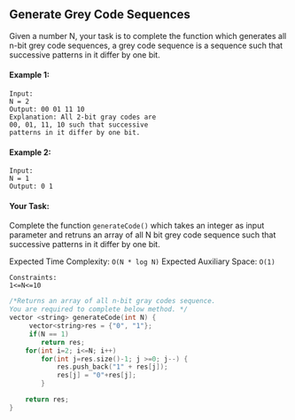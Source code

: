 ## Generate Grey Code Sequences

Given a number N, your task is to complete the function which generates all n-bit grey code sequences, a grey code sequence is a sequence such that successive patterns in it differ by one bit.

#### Example 1:

```
Input:
N = 2
Output: 00 01 11 10
Explanation: All 2-bit gray codes are
00, 01, 11, 10 such that successive
patterns in it differ by one bit.
```

#### Example 2:

```
Input:
N = 1
Output: 0 1
```

#### Your Task:

Complete the function `generateCode()` which takes an integer as input parameter and retruns an array of all N bit grey code sequence such that successive patterns in it differ by one bit.

Expected Time Complexity: `O(N * log N)`
Expected Auxiliary Space: `O(1)`

```
Constraints:
1<=N<=10
```

```c++
/*Returns an array of all n-bit gray codes sequence.
You are required to complete below method. */
vector <string> generateCode(int N) {
     vector<string>res = {"0", "1"};
     if(N == 1)
        return res;
    for(int i=2; i<=N; i++)
        for(int j=res.size()-1; j >=0; j--) {
            res.push_back("1" + res[j]);
            res[j] = "0"+res[j];
        }

    return res;
}
```
